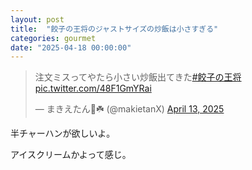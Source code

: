 ```yaml
---
layout: post
title:  "餃子の王将のジャストサイズの炒飯は小さすぎる"
categories: gourmet
date: "2025-04-18 00:00:00"
---
```


<blockquote class="twitter-tweet tw-align-center"><p lang="ja" dir="ltr">注文ミスってやたら小さい炒飯出てきた<a href="https://twitter.com/hashtag/%E9%A4%83%E5%AD%90%E3%81%AE%E7%8E%8B%E5%B0%86?src=hash&amp;ref_src=twsrc%5Etfw">#餃子の王将</a> <a href="https://t.co/48F1GmYRai">pic.twitter.com/48F1GmYRai</a></p>&mdash; まきえたん🥦☘️ (@makietanX) <a href="https://twitter.com/makietanX/status/1911345101399593197?ref_src=twsrc%5Etfw">April 13, 2025</a></blockquote> <script async src="https://platform.twitter.com/widgets.js" charset="utf-8"></script>

半チャーハンが欲しいよ。

アイスクリームかよって感じ。
